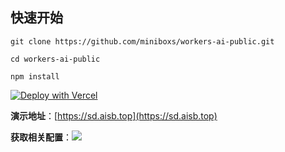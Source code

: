 ## 快速开始

```
git clone https://github.com/miniboxs/workers-ai-public.git
```

```
cd workers-ai-public
```

```
npm install
```

[![Deploy with Vercel](https://camo.githubusercontent.com/5e471e99e8e022cf454693e38ec843036ec6301e27ee1e1fa10325b1cb720584/68747470733a2f2f76657263656c2e636f6d2f627574746f6e)](https://vercel.com/new/clone?repository-url=https://github.com/miniboxs/workers-ai-public&env=CF_WORKERS_AI_TOEKN&env=CF_WORKERS_AI_API&project-name=workers-ai-public&repository-name=workers-ai-public)

**演示地址**：[https://sd.aisb.top](https://sd.aisb.top)


**获取相关配置**：![](https://public.aisb.top/e06e8a0ef1a018d7b6944df936f2a3c1/JIW86rb.png)

